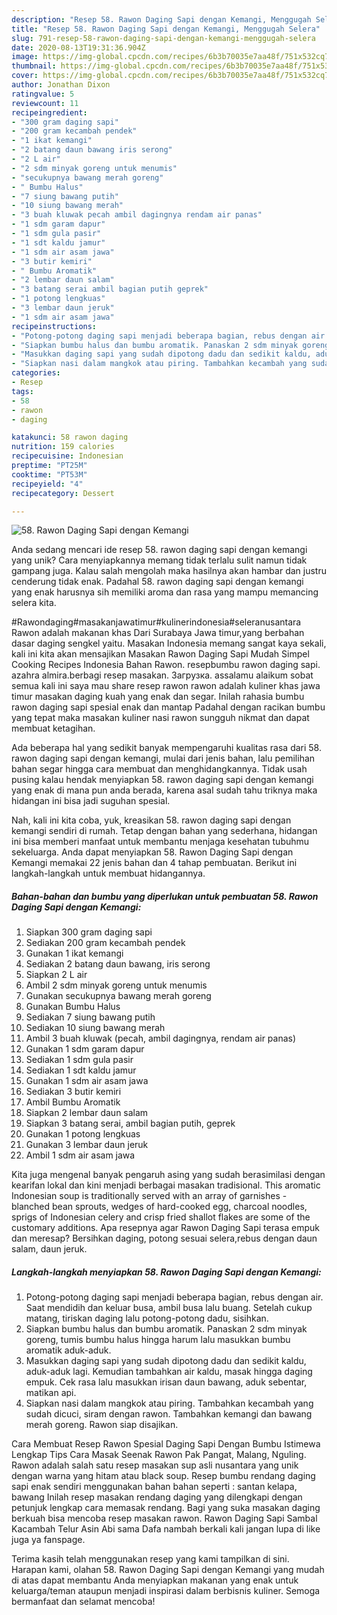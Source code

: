 ```yaml
---
description: "Resep 58. Rawon Daging Sapi dengan Kemangi, Menggugah Selera"
title: "Resep 58. Rawon Daging Sapi dengan Kemangi, Menggugah Selera"
slug: 791-resep-58-rawon-daging-sapi-dengan-kemangi-menggugah-selera
date: 2020-08-13T19:31:36.904Z
image: https://img-global.cpcdn.com/recipes/6b3b70035e7aa48f/751x532cq70/58-rawon-daging-sapi-dengan-kemangi-foto-resep-utama.jpg
thumbnail: https://img-global.cpcdn.com/recipes/6b3b70035e7aa48f/751x532cq70/58-rawon-daging-sapi-dengan-kemangi-foto-resep-utama.jpg
cover: https://img-global.cpcdn.com/recipes/6b3b70035e7aa48f/751x532cq70/58-rawon-daging-sapi-dengan-kemangi-foto-resep-utama.jpg
author: Jonathan Dixon
ratingvalue: 5
reviewcount: 11
recipeingredient:
- "300 gram daging sapi"
- "200 gram kecambah pendek"
- "1 ikat kemangi"
- "2 batang daun bawang iris serong"
- "2 L air"
- "2 sdm minyak goreng untuk menumis"
- "secukupnya bawang merah goreng"
- " Bumbu Halus"
- "7 siung bawang putih"
- "10 siung bawang merah"
- "3 buah kluwak pecah ambil dagingnya rendam air panas"
- "1 sdm garam dapur"
- "1 sdm gula pasir"
- "1 sdt kaldu jamur"
- "1 sdm air asam jawa"
- "3 butir kemiri"
- " Bumbu Aromatik"
- "2 lembar daun salam"
- "3 batang serai ambil bagian putih geprek"
- "1 potong lengkuas"
- "3 lembar daun jeruk"
- "1 sdm air asam jawa"
recipeinstructions:
- "Potong-potong daging sapi menjadi beberapa bagian, rebus dengan air. Saat mendidih dan keluar busa, ambil busa lalu buang. Setelah cukup matang, tiriskan daging lalu potong-potong dadu, sisihkan."
- "Siapkan bumbu halus dan bumbu aromatik. Panaskan 2 sdm minyak goreng, tumis bumbu halus hingga harum lalu masukkan bumbu aromatik aduk-aduk."
- "Masukkan daging sapi yang sudah dipotong dadu dan sedikit kaldu, aduk-aduk lagi. Kemudian tambahkan air kaldu, masak hingga daging empuk. Cek rasa lalu masukkan irisan daun bawang, aduk sebentar, matikan api."
- "Siapkan nasi dalam mangkok atau piring. Tambahkan kecambah yang sudah dicuci, siram dengan rawon. Tambahkan kemangi dan bawang merah goreng. Rawon siap disajikan."
categories:
- Resep
tags:
- 58
- rawon
- daging

katakunci: 58 rawon daging 
nutrition: 159 calories
recipecuisine: Indonesian
preptime: "PT25M"
cooktime: "PT53M"
recipeyield: "4"
recipecategory: Dessert

---
```



![58. Rawon Daging Sapi dengan Kemangi](https://img-global.cpcdn.com/recipes/6b3b70035e7aa48f/751x532cq70/58-rawon-daging-sapi-dengan-kemangi-foto-resep-utama.jpg)

Anda sedang mencari ide resep 58. rawon daging sapi dengan kemangi yang unik? Cara menyiapkannya memang tidak terlalu sulit namun tidak gampang juga. Kalau salah mengolah maka hasilnya akan hambar dan justru cenderung tidak enak. Padahal 58. rawon daging sapi dengan kemangi yang enak harusnya sih memiliki aroma dan rasa yang mampu memancing selera kita.

#Rawondaging#masakanjawatimur#kulinerindonesia#seleranusantara Rawon adalah makanan khas Dari Surabaya Jawa timur,yang berbahan dasar daging sengkel yaitu. Masakan Indonesia memang sangat kaya sekali, kali ini kita akan mensajikan Masakan Rawon Daging Sapi Mudah Simpel Cooking Recipes Indonesia Bahan Rawon. resepbumbu rawon daging sapi. azahra almira.berbagi resep masakan. Загрузка. assalamu alaikum sobat semua kali ini saya mau share resep rawon rawon adalah kuliner khas jawa timur masakan daging kuah yang enak dan segar. Inilah rahasia bumbu rawon daging sapi spesial enak dan mantap Padahal dengan racikan bumbu yang tepat maka masakan kuliner nasi rawon sungguh nikmat dan dapat membuat ketagihan.

Ada beberapa hal yang sedikit banyak mempengaruhi kualitas rasa dari 58. rawon daging sapi dengan kemangi, mulai dari jenis bahan, lalu pemilihan bahan segar hingga cara membuat dan menghidangkannya. Tidak usah pusing kalau hendak menyiapkan 58. rawon daging sapi dengan kemangi yang enak di mana pun anda berada, karena asal sudah tahu triknya maka hidangan ini bisa jadi suguhan spesial.


Nah, kali ini kita coba, yuk, kreasikan 58. rawon daging sapi dengan kemangi sendiri di rumah. Tetap dengan bahan yang sederhana, hidangan ini bisa memberi manfaat untuk membantu menjaga kesehatan tubuhmu sekeluarga. Anda dapat menyiapkan 58. Rawon Daging Sapi dengan Kemangi memakai 22 jenis bahan dan 4 tahap pembuatan. Berikut ini langkah-langkah untuk membuat hidangannya.

<!--inarticleads1-->

##### Bahan-bahan dan bumbu yang diperlukan untuk pembuatan 58. Rawon Daging Sapi dengan Kemangi:

1. Siapkan 300 gram daging sapi
1. Sediakan 200 gram kecambah pendek
1. Gunakan 1 ikat kemangi
1. Sediakan 2 batang daun bawang, iris serong
1. Siapkan 2 L air
1. Ambil 2 sdm minyak goreng untuk menumis
1. Gunakan secukupnya bawang merah goreng
1. Gunakan  Bumbu Halus
1. Sediakan 7 siung bawang putih
1. Sediakan 10 siung bawang merah
1. Ambil 3 buah kluwak (pecah, ambil dagingnya, rendam air panas)
1. Gunakan 1 sdm garam dapur
1. Sediakan 1 sdm gula pasir
1. Sediakan 1 sdt kaldu jamur
1. Gunakan 1 sdm air asam jawa
1. Sediakan 3 butir kemiri
1. Ambil  Bumbu Aromatik
1. Siapkan 2 lembar daun salam
1. Siapkan 3 batang serai, ambil bagian putih, geprek
1. Gunakan 1 potong lengkuas
1. Gunakan 3 lembar daun jeruk
1. Ambil 1 sdm air asam jawa


Kita juga mengenal banyak pengaruh asing yang sudah berasimilasi dengan kearifan lokal dan kini menjadi berbagai masakan tradisional. This aromatic Indonesian soup is traditionally served with an array of garnishes - blanched bean sprouts, wedges of hard-cooked egg, charcoal noodles, sprigs of Indonesian celery and crisp fried shallot flakes are some of the customary additions. Apa resepnya agar Rawon Daging Sapi terasa empuk dan meresap? Bersihkan daging, potong sesuai selera,rebus dengan daun salam, daun jeruk. 

<!--inarticleads2-->

##### Langkah-langkah menyiapkan 58. Rawon Daging Sapi dengan Kemangi:

1. Potong-potong daging sapi menjadi beberapa bagian, rebus dengan air. Saat mendidih dan keluar busa, ambil busa lalu buang. Setelah cukup matang, tiriskan daging lalu potong-potong dadu, sisihkan.
1. Siapkan bumbu halus dan bumbu aromatik. Panaskan 2 sdm minyak goreng, tumis bumbu halus hingga harum lalu masukkan bumbu aromatik aduk-aduk.
1. Masukkan daging sapi yang sudah dipotong dadu dan sedikit kaldu, aduk-aduk lagi. Kemudian tambahkan air kaldu, masak hingga daging empuk. Cek rasa lalu masukkan irisan daun bawang, aduk sebentar, matikan api.
1. Siapkan nasi dalam mangkok atau piring. Tambahkan kecambah yang sudah dicuci, siram dengan rawon. Tambahkan kemangi dan bawang merah goreng. Rawon siap disajikan.


Cara Membuat Resep Rawon Spesial Daging Sapi Dengan Bumbu Istimewa Lengkap Tips Cara Masak Seenak Rawon Pak Pangat, Malang, Nguling. Rawon adalah salah satu resep masakan sup asli nusantara yang unik dengan warna yang hitam atau black soup. Resep bumbu rendang daging sapi enak sendiri menggunakan bahan bahan seperti : santan kelapa, bawang Inilah resep masakan rendang daging yang dilengkapi dengan petunjuk lengkap cara memasak rendang. Bagi yang suka masakan daging berkuah bisa mencoba resep masakan rawon. Rawon Daging Sapi Sambal Kacambah Telur Asin Abi sama Dafa nambah berkali kali jangan lupa di like juga ya fanspage. 

Terima kasih telah menggunakan resep yang kami tampilkan di sini. Harapan kami, olahan 58. Rawon Daging Sapi dengan Kemangi yang mudah di atas dapat membantu Anda menyiapkan makanan yang enak untuk keluarga/teman ataupun menjadi inspirasi dalam berbisnis kuliner. Semoga bermanfaat dan selamat mencoba!
